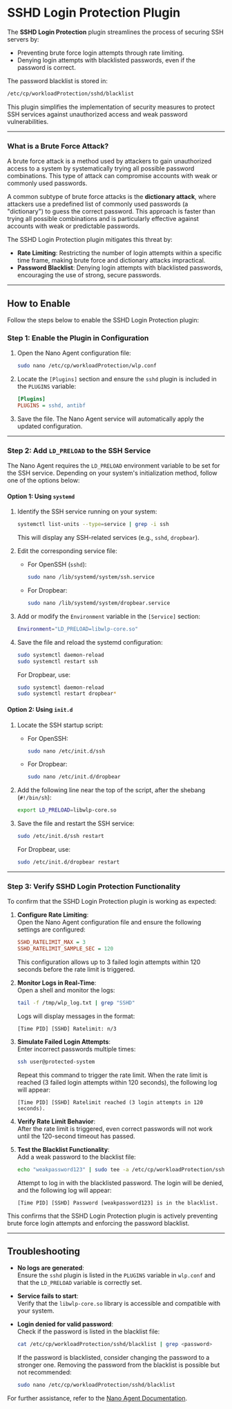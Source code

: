 # SSHD Login Protection Plugin

The **SSHD Login Protection** plugin streamlines the process of securing SSH servers by:
- Preventing brute force login attempts through rate limiting.
- Denying login attempts with blacklisted passwords, even if the password is correct.

The password blacklist is stored in:
```sh
/etc/cp/workloadProtection/sshd/blacklist
```

This plugin simplifies the implementation of security measures to protect SSH services against unauthorized access and weak password vulnerabilities.

---

### What is a Brute Force Attack?
A brute force attack is a method used by attackers to gain unauthorized access to a system by systematically trying all possible password combinations. This type of attack can compromise accounts with weak or commonly used passwords.

A common subtype of brute force attacks is the **dictionary attack**, where attackers use a predefined list of commonly used passwords (a "dictionary") to guess the correct password. This approach is faster than trying all possible combinations and is particularly effective against accounts with weak or predictable passwords.

The SSHD Login Protection plugin mitigates this threat by:
- **Rate Limiting**: Restricting the number of login attempts within a specific time frame, making brute force and dictionary attacks impractical.
- **Password Blacklist**: Denying login attempts with blacklisted passwords, encouraging the use of strong, secure passwords.

---

## How to Enable

Follow the steps below to enable the SSHD Login Protection plugin:

### Step 1: Enable the Plugin in Configuration
1. Open the Nano Agent configuration file:
   ```sh
   sudo nano /etc/cp/workloadProtection/wlp.conf
   ```
2. Locate the `[Plugins]` section and ensure the `sshd` plugin is included in the `PLUGINS` variable:
   ```ini
   [Plugins]
   PLUGINS = sshd, antibf
   ```
3. Save the file. The Nano Agent service will automatically apply the updated configuration.

---

### Step 2: Add `LD_PRELOAD` to the SSH Service
The Nano Agent requires the `LD_PRELOAD` environment variable to be set for the SSH service. Depending on your system's initialization method, follow one of the options below:

#### Option 1: Using `systemd`
1. Identify the SSH service running on your system:
   ```sh
   systemctl list-units --type=service | grep -i ssh
   ```
   This will display any SSH-related services (e.g., `sshd`, `dropbear`).

2. Edit the corresponding service file:
   - For OpenSSH (`sshd`):
     ```sh
     sudo nano /lib/systemd/system/ssh.service
     ```
   - For Dropbear:
     ```sh
     sudo nano /lib/systemd/system/dropbear.service
     ```

3. Add or modify the `Environment` variable in the `[Service]` section:
   ```sh
   Environment="LD_PRELOAD=libwlp-core.so"
   ```

4. Save the file and reload the systemd configuration:
   ```sh
   sudo systemctl daemon-reload
   sudo systemctl restart ssh
   ```
   For Dropbear, use:
   ```sh
   sudo systemctl daemon-reload
   sudo systemctl restart dropbear*
   ```

#### Option 2: Using `init.d`
1. Locate the SSH startup script:
   - For OpenSSH:
     ```sh
     sudo nano /etc/init.d/ssh
     ```
   - For Dropbear:
     ```sh
     sudo nano /etc/init.d/dropbear
     ```

2. Add the following line near the top of the script, after the shebang (`#!/bin/sh`):
   ```sh
   export LD_PRELOAD=libwlp-core.so
   ```

3. Save the file and restart the SSH service:
   ```sh
   sudo /etc/init.d/ssh restart
   ```
   For Dropbear, use:
   ```sh
   sudo /etc/init.d/dropbear restart
   ```

---

### Step 3: Verify SSHD Login Protection Functionality
To confirm that the SSHD Login Protection plugin is working as expected:

1. **Configure Rate Limiting**:  
   Open the Nano Agent configuration file and ensure the following settings are configured:
   ```ini
   SSHD_RATELIMIT_MAX = 3
   SSHD_RATELIMIT_SAMPLE_SEC = 120
   ```
   This configuration allows up to 3 failed login attempts within 120 seconds before the rate limit is triggered.

2. **Monitor Logs in Real-Time**:  
   Open a shell and monitor the logs:
   ```sh
   tail -f /tmp/wlp_log.txt | grep "SSHD"
   ```
   Logs will display messages in the format:
   ```
   [Time PID] [SSHD] Ratelimit: n/3
   ```

3. **Simulate Failed Login Attempts**:  
   Enter incorrect passwords multiple times:
   ```sh
   ssh user@protected-system
   ```
   Repeat this command to trigger the rate limit. When the rate limit is reached (3 failed login attempts within 120 seconds), the following log will appear:
   ```
   [Time PID] [SSHD] Ratelimit reached (3 login attempts in 120 seconds).
   ```

4. **Verify Rate Limit Behavior**:  
   After the rate limit is triggered, even correct passwords will not work until the 120-second timeout has passed.

5. **Test the Blacklist Functionality**:  
   Add a weak password to the blacklist file:
   ```sh
   echo "weakpassword123" | sudo tee -a /etc/cp/workloadProtection/sshd/blacklist
   ```
   Attempt to log in with the blacklisted password. The login will be denied, and the following log will appear:
   ```
   [Time PID] [SSHD] Password [weakpassword123] is in the blacklist.
   ```

This confirms that the SSHD Login Protection plugin is actively preventing brute force login attempts and enforcing the password blacklist.

---

## Troubleshooting
- **No logs are generated**:  
  Ensure the `sshd` plugin is listed in the `PLUGINS` variable in `wlp.conf` and that the `LD_PRELOAD` variable is correctly set.

- **Service fails to start**:  
  Verify that the `libwlp-core.so` library is accessible and compatible with your system.

- **Login denied for valid password**:  
  Check if the password is listed in the blacklist file:
  ```sh
  cat /etc/cp/workloadProtection/sshd/blacklist | grep <password>
  ```
  If the password is blacklisted, consider changing the password to a stronger one. Removing the password from the blacklist is possible but not recommended:
  ```sh
  sudo nano /etc/cp/workloadProtection/sshd/blacklist
  ```

For further assistance, refer to the [Nano Agent Documentation](https://sc1.checkpoint.com/documents/Infinity_Portal/WebAdminGuides/EN/Quantum-IoT-Nano-Agent-Installation/Default.htm).

